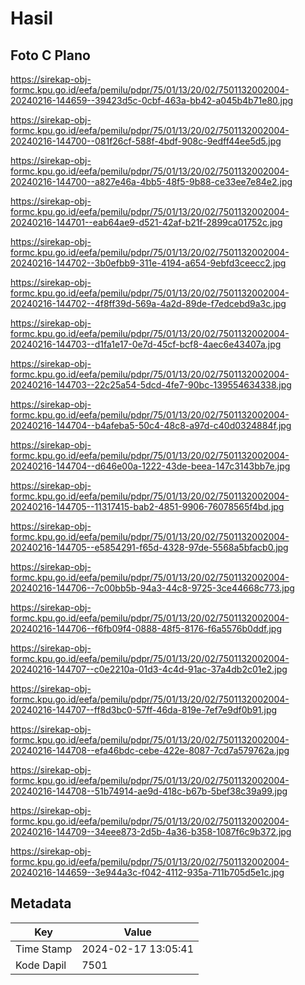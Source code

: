 # Hasil

## Foto C Plano

https://sirekap-obj-formc.kpu.go.id/eefa/pemilu/pdpr/75/01/13/20/02/7501132002004-20240216-144659--39423d5c-0cbf-463a-bb42-a045b4b71e80.jpg

https://sirekap-obj-formc.kpu.go.id/eefa/pemilu/pdpr/75/01/13/20/02/7501132002004-20240216-144700--081f26cf-588f-4bdf-908c-9edff44ee5d5.jpg

https://sirekap-obj-formc.kpu.go.id/eefa/pemilu/pdpr/75/01/13/20/02/7501132002004-20240216-144700--a827e46a-4bb5-48f5-9b88-ce33ee7e84e2.jpg

https://sirekap-obj-formc.kpu.go.id/eefa/pemilu/pdpr/75/01/13/20/02/7501132002004-20240216-144701--eab64ae9-d521-42af-b21f-2899ca01752c.jpg

https://sirekap-obj-formc.kpu.go.id/eefa/pemilu/pdpr/75/01/13/20/02/7501132002004-20240216-144702--3b0efbb9-311e-4194-a654-9ebfd3ceecc2.jpg

https://sirekap-obj-formc.kpu.go.id/eefa/pemilu/pdpr/75/01/13/20/02/7501132002004-20240216-144702--4f8ff39d-569a-4a2d-89de-f7edcebd9a3c.jpg

https://sirekap-obj-formc.kpu.go.id/eefa/pemilu/pdpr/75/01/13/20/02/7501132002004-20240216-144703--d1fa1e17-0e7d-45cf-bcf8-4aec6e43407a.jpg

https://sirekap-obj-formc.kpu.go.id/eefa/pemilu/pdpr/75/01/13/20/02/7501132002004-20240216-144703--22c25a54-5dcd-4fe7-90bc-139554634338.jpg

https://sirekap-obj-formc.kpu.go.id/eefa/pemilu/pdpr/75/01/13/20/02/7501132002004-20240216-144704--b4afeba5-50c4-48c8-a97d-c40d0324884f.jpg

https://sirekap-obj-formc.kpu.go.id/eefa/pemilu/pdpr/75/01/13/20/02/7501132002004-20240216-144704--d646e00a-1222-43de-beea-147c3143bb7e.jpg

https://sirekap-obj-formc.kpu.go.id/eefa/pemilu/pdpr/75/01/13/20/02/7501132002004-20240216-144705--11317415-bab2-4851-9906-76078565f4bd.jpg

https://sirekap-obj-formc.kpu.go.id/eefa/pemilu/pdpr/75/01/13/20/02/7501132002004-20240216-144705--e5854291-f65d-4328-97de-5568a5bfacb0.jpg

https://sirekap-obj-formc.kpu.go.id/eefa/pemilu/pdpr/75/01/13/20/02/7501132002004-20240216-144706--7c00bb5b-94a3-44c8-9725-3ce44668c773.jpg

https://sirekap-obj-formc.kpu.go.id/eefa/pemilu/pdpr/75/01/13/20/02/7501132002004-20240216-144706--f6fb09f4-0888-48f5-8176-f6a5576b0ddf.jpg

https://sirekap-obj-formc.kpu.go.id/eefa/pemilu/pdpr/75/01/13/20/02/7501132002004-20240216-144707--c0e2210a-01d3-4c4d-91ac-37a4db2c01e2.jpg

https://sirekap-obj-formc.kpu.go.id/eefa/pemilu/pdpr/75/01/13/20/02/7501132002004-20240216-144707--ff8d3bc0-57ff-46da-819e-7ef7e9df0b91.jpg

https://sirekap-obj-formc.kpu.go.id/eefa/pemilu/pdpr/75/01/13/20/02/7501132002004-20240216-144708--efa46bdc-cebe-422e-8087-7cd7a579762a.jpg

https://sirekap-obj-formc.kpu.go.id/eefa/pemilu/pdpr/75/01/13/20/02/7501132002004-20240216-144708--51b74914-ae9d-418c-b67b-5bef38c39a99.jpg

https://sirekap-obj-formc.kpu.go.id/eefa/pemilu/pdpr/75/01/13/20/02/7501132002004-20240216-144709--34eee873-2d5b-4a36-b358-1087f6c9b372.jpg

https://sirekap-obj-formc.kpu.go.id/eefa/pemilu/pdpr/75/01/13/20/02/7501132002004-20240216-144659--3e944a3c-f042-4112-935a-711b705d5e1c.jpg


## Metadata

| Key        | Value               |
| ---------- | ------------------- |
| Time Stamp | 2024-02-17 13:05:41 |
| Kode Dapil | 7501                |



